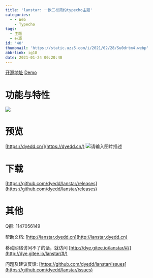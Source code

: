 ```yaml
---
title: 'lanstar: 一款三栏简约typecho主题'
categories:
  - - Web
    - Typecho
tags:
  - 主题
  - 开源
id: '40'
thumbnail: 'https://static.uzz5.com/i/2021/02/28/Su0drtm4.webp'
abbrlink: ig18
date: 2021-01-24 00:20:48
---
```



[开源地址](https://github.com/dyedd/lanstar) [Demo](https://dyedd.cn/)

# 功能与特性

![](https://static.uzz5.com/i/2021/04/05/LGvIWwdx.webp)

# 预览

[https://dyedd.cn/](https://dyedd.cn/) ![请输入图片描述](https://static.uzz5.com/i/2021/02/28/PDpHStS9.webp "请输入图片描述")

# 下载

[https://github.com/dyedd/lanstar/releases](https://github.com/dyedd/lanstar/releases)

# 其他

Q群: 1147056149 

帮助文档: [http://lanstar.dyedd.cn](http://lanstar.dyedd.cn) 

移动网络访问不了的话，就访问 [http://dye.gitee.io/lanstar/#/](http://dye.gitee.io/lanstar/#/) 

问题及建议反馈: [https://github.com/dyedd/lanstar/issues](https://github.com/dyedd/lanstar/issues)